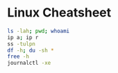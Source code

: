 # Linux Cheatsheet
```bash
ls -lah; pwd; whoami
ip a; ip r
ss -tulpn
df -h; du -sh *
free -h
journalctl -xe
```
